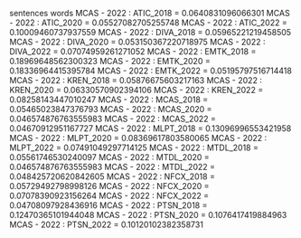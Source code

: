 sentences
words
MCAS - 2022 : ATIC_2018 = 0.0640831096066301
MCAS - 2022 : ATIC_2020 = 0.05527082705255748
MCAS - 2022 : ATIC_2022 = 0.10009460737937559
MCAS - 2022 : DIVA_2018 = 0.05965221219458505
MCAS - 2022 : DIVA_2020 = 0.053150367220718975
MCAS - 2022 : DIVA_2022 = 0.07074959261271052
MCAS - 2022 : EMTK_2018 = 0.18969648562300323
MCAS - 2022 : EMTK_2020 = 0.18336964415395784
MCAS - 2022 : EMTK_2022 = 0.05195797516714418
MCAS - 2022 : KREN_2018 = 0.05876675603217163
MCAS - 2022 : KREN_2020 = 0.06330570902394106
MCAS - 2022 : KREN_2022 = 0.08258143447010247
MCAS - 2022 : MCAS_2018 = 0.05465023847376793
MCAS - 2022 : MCAS_2020 = 0.046574876763555983
MCAS - 2022 : MCAS_2022 = 0.04670912951167727
MCAS - 2022 : MLPT_2018 = 0.13096996553421958
MCAS - 2022 : MLPT_2020 = 0.08369617803580065
MCAS - 2022 : MLPT_2022 = 0.07491049297714125
MCAS - 2022 : MTDL_2018 = 0.05561746530240097
MCAS - 2022 : MTDL_2020 = 0.046574876763555983
MCAS - 2022 : MTDL_2022 = 0.048425720620842605
MCAS - 2022 : NFCX_2018 = 0.05729492798998126
MCAS - 2022 : NFCX_2020 = 0.07078390923156264
MCAS - 2022 : NFCX_2022 = 0.04708097928436916
MCAS - 2022 : PTSN_2018 = 0.12470365101944048
MCAS - 2022 : PTSN_2020 = 0.1076417419884963
MCAS - 2022 : PTSN_2022 = 0.10120102382358731
